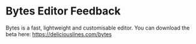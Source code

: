 # Bytes Editor Feedback
Bytes is a fast, lightweight and customisable editor. You can download the beta here: https://deliciouslines.com/bytes
